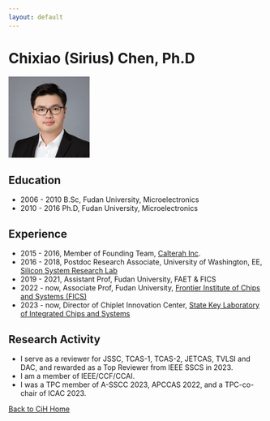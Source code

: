 ```yaml
---
layout: default
---
```



# Chixiao (Sirius) Chen, Ph.D

<img src="./pf3.jpg" width = "160" height = "160" alt="profile" />

## Education

* 2006 - 2010 B.Sc, Fudan University, Microelectronics
* 2010 - 2016 Ph.D, Fudan University, Microelectronics

## Experience

* 2015 - 2016, Member of Founding Team, [Calterah Inc](http://www.calterah.com/).
* 2016 - 2018, Postdoc Research Associate, University of Washington, EE, [Silicon System Research Lab](http://labs.ece.uw.edu/ssrl/ssrl_website/Home.html)
* 2019 - 2021,  Assistant Prof, Fudan University, FAET & FICS
* 2022 - now, Associate Prof, Fudan University, [Frontier Institute of Chips and Systems (FICS)](http://fics.fudan.edu.cn)
* 2023 - now, Director of Chiplet Innovation Center, [State Key Laboratory of Integrated Chips and Systems](https://sklics.fudan.edu.cn/)

## Research Activity

* I serve as a reviewer for JSSC, TCAS-1, TCAS-2, JETCAS, TVLSI and DAC, and rewarded as a Top Reviewer from IEEE SSCS in 2023.
* I am a member of IEEE/CCF/CCAI.
* I was a TPC member of A-SSCC 2023, APCCAS 2022, and a TPC-co-chair of ICAC 2023.

[Back to CiH Home](./)
